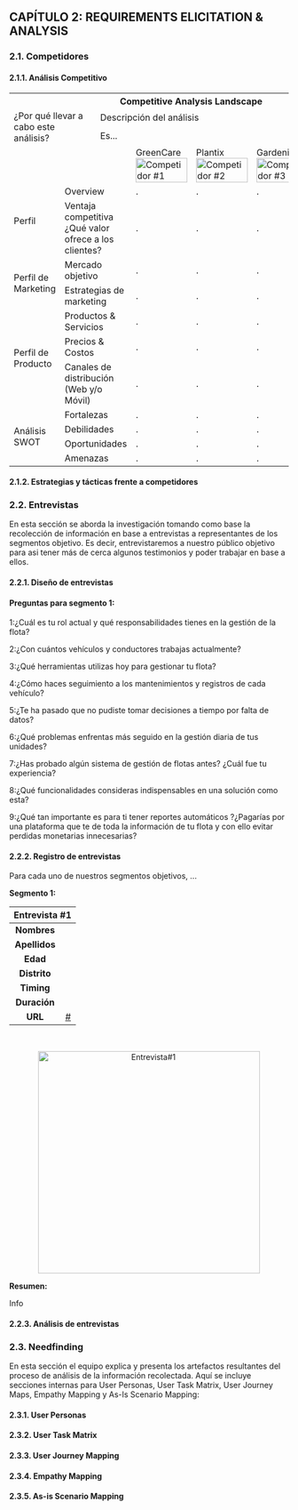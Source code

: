 <h2 id="requirementsElicitation">CAPÍTULO 2: REQUIREMENTS ELICITATION & ANALYSIS</h2>

<h3 id="competitors">2.1. Competidores</h3>

<h4 id="competitiveAnalysis">2.1.1. Análisis Competitivo</h4>

<table>
    <tr>
        <th colspan="7">Competitive Analysis Landscape</th>
    </tr>
    <tr>
        <td colspan="2" rowspan="2">¿Por qué llevar a cabo este análisis?</td>
        <td colspan="5">Descripción del análisis</td>
    </tr>
    <tr>
        <td colspan="5">
            Es...
        </td>
    </tr>
    <tr>
        <td colspan="3"></td>
        <td>GreenCare <img src="" alt="Competidor #1" style="width:100%;"> </td>
        <td>Plantix <img src="" alt="Competidor #2" style="width:100%;"> </td>
        <td>Gardening <img src="" alt="Competidor #3" style="width:100%;"> </td>
        <td>Info Jardin <img src="" alt="Competidor #4" style="width:100%;"> </td>
    </tr>
    <tr>
        <td rowspan="2">Perfil</td>
        <td colspan="2">Overview</td>
        <td>.</td>
        <td>.</td>
        <td>.</td>
        <td>.</td>
    </tr>
    <tr>
        <td colspan="2">Ventaja competitiva ¿Qué valor ofrece a los clientes?</td>
        <td>.</td>
        <td>.</td>
        <td>.</td>
        <td>.</td>
    </tr>
    <tr>
        <td rowspan="2">Perfil de Marketing</td>
        <td colspan="2">Mercado objetivo</td>
        <td>.</td>
        <td>.</td>
        <td>.</td>
        <td>.</td>
    </tr>
    <tr>
        <td colspan="2">Estrategias de marketing</td>
        <td>.</td>
        <td>.</td>
        <td>.</td>
        <td>.</td>
    </tr>
    <tr>
        <td rowspan="3">Perfil de Producto</td>
        <td colspan="2">Productos & Servicios</td>
        <td>.</td>
        <td>.</td>
        <td>.</td>
        <td>.</td>
    </tr>
    <tr>
        <td colspan="2">Precios & Costos</td>
        <td>.</td>
        <td>.</td>
        <td>.</td>
        <td>.</td>
    </tr>
    <tr>
        <td colspan="2">Canales de distribución (Web y/o Móvil)</td>
        <td>.</td>
        <td>.</td>
        <td>.</td>
        <td>.</td>
    </tr>
    <tr>
        <td rowspan="5">Análisis SWOT</td>
    <tr>
        <td colspan="2">Fortalezas</td>
        <td>.</td>
        <td>.</td>
        <td>.</td>
        <td>.</td>
    </tr>
    <tr>
        <td colspan="2">Debilidades</td>
        <td>.</td>
        <td>.</td>
        <td>.</td>
        <td>.</td>
    </tr>
    <tr>
        <td colspan="2">Oportunidades</td>
        <td>.</td>
        <td>.</td>
        <td>.</td>
        <td>.</td>
    </tr>
    <tr>
        <td colspan="2">Amenazas</td>
        <td>.</td>
        <td>.</td>
        <td>.</td>
        <td>.</td>
    </tr>
</table>

<h4 id="competitiveStrategies">2.1.2. Estrategias y tácticas frente a competidores</h4>

<h3 id="interviews">2.2. Entrevistas</h4>

En esta sección se aborda la investigación tomando como base la recolección de información en base a entrevistas a representantes de los segmentos objetivo. Es decir, entrevistaremos a nuestro público objetivo para asi tener más de cerca algunos testimonios y poder trabajar en base a ellos.

<h4 id="interviewDesign">2.2.1. Diseño de entrevistas</h4>
<h4 id="interviewDesing">Preguntas para segmento 1:</h4>

1:¿Cuál es tu rol actual y qué responsabilidades tienes en la gestión de la flota?

2:¿Con cuántos vehículos y conductores trabajas actualmente?

3:¿Qué herramientas utilizas hoy para gestionar tu flota?

4:¿Cómo haces seguimiento a los mantenimientos y registros de cada vehículo?

5:¿Te ha pasado que no pudiste tomar decisiones a tiempo por falta de datos?

6:¿Qué problemas enfrentas más seguido en la gestión diaria de tus unidades?

7:¿Has probado algún sistema de gestión de flotas antes? ¿Cuál fue tu experiencia?

8:¿Qué funcionalidades consideras indispensables en una solución como esta?

9:¿Qué tan importante es para ti tener reportes automáticos ?¿Pagarías por una plataforma que te de toda la información de tu flota y con ello evitar perdidas monetarias innecesarias?

<h4 id="registerInterview">2.2.2. Registro de entrevistas</h4>

Para cada uno de nuestros segmentos objetivos, ...

**Segmento 1:**

<table>
    <thead>
        <tr>
            <th scope="row" colspan="2">Entrevista #1</th>
        </tr>
    </thead>
    <tbody>
        <tr>
            <td style="text-align:center">
                <strong>Nombres</strong>
            </td>
            <td></td>
        </tr>
        <tr>
            <td style="text-align:center">
                <strong>Apellidos</strong>
                <td></td>
            </td>
        </tr>
       <tr>
            <td style="text-align:center">
                <strong>Edad</strong>
            </td>
            <td></td>
        </tr>
        <tr>
            <td style="text-align:center">
                <strong>Distrito</strong>
            </td>
            <td></td>
        </tr>
        <tr>
            <td style="text-align:center">
                <strong>Timing</strong>
            </td>
            <td></td>
        </tr>
        <tr>
            <td style="text-align:center">
                <strong>Duración</strong>
            </td>
            <td></td>
        </tr>
        <tr>
            <td style="text-align:center">
                <strong>URL</strong>
            </td>
            <td>
                <a href="#">
                    #
                </a>
            </td>
        </tr>
    </tbody>
</table>

<br>

<p style="text-align:center">
    <img src="" alt="Entrevista#1" style="width:400px"/>
</p>

**Resumen:**
<p style="text-align: justify">
    Info
</p>

<h4 id="analysisInterview">2.2.3. Análisis de entrevistas</h4>

<h3 id="needfinding">2.3. Needfinding</h3>

En esta sección el equipo explica y presenta los artefactos resultantes del proceso de análisis de la información recolectada. Aquí se incluye secciones internas para User Personas, User Task Matrix, User Journey Maps, Empathy Mapping y As-Is Scenario Mapping:

<h4 id="userPersonas">2.3.1. User Personas</h4>

<h4 id="userTaskMatrix">2.3.2. User Task Matrix</h4>

<h4 id="userJourneyMapping">2.3.3. User Journey Mapping</h4>


<h4 id="empathyMap">2.3.4. Empathy Mapping</h4>


<h4 id="asIsScenario">2.3.5. As-is Scenario Mapping</h4>
